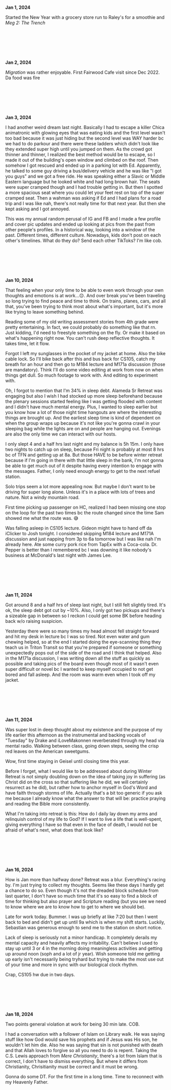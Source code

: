 **Jan 1, 2024**

Started the New Year with a grocery store run to Raley's for a smoothie and _Meg 2: The Trench_

&nbsp;

&nbsp;

&nbsp;

**Jan 2, 2024**

_Migration_ was rather enjoyable. First Fairwood Cafe visit since Dec 2022. Da food was fire

&nbsp;

&nbsp;

&nbsp;

**Jan 3, 2024**

I had another weird dream last night. Basically I had to escape a killer Chica animatronic with glowing eyes that was eating kids and the first level wasn't too bad because it was just hiding but the second level was WAY harder bc we had to do parkour and there were these ladders which didn't look like they extended super high until you jumped on them. As the crowd got thinner and thinner, I realized the best method would be to escape, so I made it out of the building's open window and climbed on the roof. Then somehow I got rescued and ended up in a parking lot with Ed. Apparently, he talked to some guy driving a bus/delivery vehicle and he was like "I got you guys" and we got a free ride. He was speaking either a Slavic or Middle Eastern language but he looked white and had long brown hair. The seats were super cramped though and I had trouble getting in. But then I spotted a more spacious seat where you could let your feet rest on top of the super cramped seat. Then a wahman was asking if Ed and I had plans for a road trip and I was like nah, there's not really time for that next year. But then she kept asking and I got annoyed.

This was my annual random perusal of IG and FB and I made a few profile and cover pic updates and ended up looking at pics from the past from other people's profiles. In a historical way, looking into a window of the past. Different times, different culture. Nowadays, kids don't post on each other's timelines. What do they do? Send each other TikToks? I'm like cob.

&nbsp;

&nbsp;

&nbsp;

**Jan 10, 2024**

That feeling when your only time to be able to even work through your own thoughts and emotions is at work...😔. And over break you've been traveling so long trying to find peace and time to think. On trains, planes, cars, and all that, you've been trying to think most about what's important, but it's more like trying to leave something behind.  

Reading some of my old writing assessment stories from 4th grade were pretty entertaining. In fact, we could probably do something like that rn. Just kidding, I'd need to freestyle something on the fly. Or make it based on what's happening right now. You can't rush deep reflective thoughts. It takes time, let it flow. 

Forgot I left my sunglasses in the pocket of my jacket at home. Also the bike cable lock. So I'll bike back after this and bus back for CS105, catch my breath for an hour and then go to M184 lecture and M171a discussion (those are mandatory). Think I'll do some video editing at work from now on when things get dull. So much footage to work with. And editing to experiment with.

Oh, I forgot to mention that I'm 34% in sleep debt. Alameda Sr Retreat was engaging but also I wish I had stocked up more sleep beforehand because the plenary sessions started feeling like I was getting flooded with content and I didn't have much mental energy. Plus, I wanted to sleep earlier but you know how a lot of those night time hangouts are where the interesting things are brought up. And the earliest sleep time is kind of dependent on when the group wraps up because it's not like you're gonna crawl in your sleeping bag while the lights are on and people are hanging out. Evenings are also the only time we can interact with our hosts. 

I only slept 4 and a half hrs last night and my balance is 5h 15m. I only have two nights to catch up on sleep, because Fri night is probably at most 8 hrs bc of TFN and getting up at 8a. But those HAVE to be before winter retreat because if I'm going in there with that little sleep in the bank, I'm not gonna be able to get much out of it despite having every intention to engage with the messages. Father, I only need enough energy to get to the next refuel station.

Solo trips seem a lot more appealing now. But maybe I don't want to be driving for super long alone. Unless it's in a place with lots of trees and nature. Not a windy mountain road.

First time picking up passenger on HC, realized I had been missing one stop on the loop for the past two times bc the route changed since the time Sam showed me what the route was. 😅

Was falling asleep in CS105 lecture. Gideon might have to hand off da iClicker to Josh tonight. I considered skipping M184 lecture and M171A discussion and just napping from 3p to 6a tomorrow but I was like nah I'm already here. Ate some curry pork rice from TapEx with a Coca-cola. Dr. Pepper is better than I remembered bc I was downing it like nobody's business at McDonald's last night with James Lee.

&nbsp;

&nbsp;

&nbsp;

**Jan 11, 2024**

Got around 8 and a half hrs of sleep last night, but I still felt slightly tired. It's ok, the sleep debt got cut by ~10%. Also, I only got two pickups and there's a sizeable gap in between so I reckon I could get some BK before heading back w/o raising suspicion.

Yesterday there were so many times my head almost fell straight forward and hit my desk in lecture bc I was so tired. Not even water and gum chewing helped, so at the end I started doing the eye-scanning thing they teach us in Triton Transit so that you're prepared if someone or something unexpectedly pops out of the side of the road and I think that helped. Also in the M171a discussion, I was writing down all the stuff as quickly as possible and taking pics of the board even though most of it wasn't even super difficult or novel bc I wanted to keep myself occupied to not get bored and fall asleep. And the room was warm even when I took off my jacket.

&nbsp;

&nbsp;

&nbsp;

**Jan 11, 2024**

Was super lost in deep thought about my existence and the purpose of my life earlier this afternoon as the instrumental and backing vocals of "Tuesday" by Drake and iLoveMakonnen reverberated through my head via mental radio. Walking between class, going down steps, seeing the crisp red leaves on the American sweetgums.

Wow, first time staying in Geisel until closing time this year.

Before I forget, what I would like to be addressed about during Winter Retreat is not simply doubling down on the idea of taking joy in suffering (as Christ did on the cross so that suffering like he did, we will certainly resurrect as he did), but rather how to anchor myself in God's Word and have faith through storms of life. Actually that's a bit too generic if you ask me because I already know what the answer to that will be: practice praying and reading the Bible more consistently.

What I'm taking into retreat is this: How do I daily lay down my arms and relinquish control of my life to God? If I want to live a life that is well-spent, giving everything I have so that even in the face of death, I would not be afraid of what's next, what does that look like?

&nbsp;

&nbsp;

&nbsp;

**Jan 16, 2024**

How is Jan more than halfway done? Retreat was a blur. Everything's racing by. I'm just trying to collect my thoughts. Seems like these days I hardly get a chance to do so. Even though it's not the dreaded block schedule from last quarter, I don't have so much time that it's so easy to find a block of time for thinking but also prayer and Scripture reading (but you see we need to know where we are to know how to get to where we should be).

Late for work today. Bummer. I was up briefly at like 7:20 but then I went back to bed and didn't get up until 9a which is when my shift starts. Luckily, Sebastian was generous enough to send me to the station on short notice. 

Lack of sleep is seriously not a minor handicap. It completely derails my mental capacity and heavily affects my irritability. Can't believe I used to stay up until 3 or 4 in the morning doing meaningless activities and getting up around noon (soph and a lot of jr year). Wish someone told me getting up early isn't necessarily being tryhard but trying to make the most use out of your time and more in sync with our biological clock rhythm.

Crap, CS105 hw due in two days.


&nbsp;

&nbsp;

&nbsp;

**Jan 18, 2024**

Two points general violation at work for being 30 min late. COB.

I had a conversation with a follower of Islam on Library walk. He was saying stuff like how God would save his prophets and if Jesus was His son, he wouldn't let him die. Also he was saying that sin is not punished with death and that Allah loves to forgive so all you need to do is repent. Taking the C.S. Lewis approach from _Mere Christianity_, there's a lot from Islam that is correct, I don't have to dismiss everything. But where it differs from Christianity, Chrisitianity must be correct and it must be wrong.

Gonna do some DT. For the first time in a long time. Time to reconnect with my Heavenly Father.
